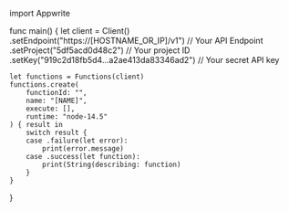 import Appwrite

func main() {
    let client = Client()
      .setEndpoint("https://[HOSTNAME_OR_IP]/v1") // Your API Endpoint
      .setProject("5df5acd0d48c2") // Your project ID
      .setKey("919c2d18fb5d4...a2ae413da83346ad2") // Your secret API key

    let functions = Functions(client)
    functions.create(
        functionId: "",
        name: "[NAME]",
        execute: [],
        runtime: "node-14.5"
    ) { result in
        switch result {
        case .failure(let error):
            print(error.message)
        case .success(let function):
            print(String(describing: function)
        }
    }
}

